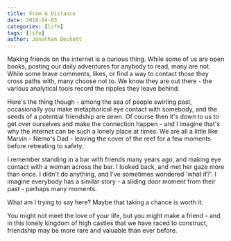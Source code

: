 ```yaml
---
title: From A Distance
date: 2018-04-03
categories: [life]
tags: [life]
author: Jonathan Beckett
---
```


Making friends on the internet is a curious thing. While some of us are open books, posting our daily adventures for anybody to read, many are not. While some leave comments, likes, or find a way to contact those they cross paths with, many choose not to. We know they are out there - the various analytical tools record the ripples they leave behind.

Here's the thing though - among the sea of people swirling past, occasionally you make metaphorical eye contact with somebody, and the seeds of a potential friendship are sewn. Of course then it's down to us to get over ourselves and make the connection happen - and I imagine that's why the internet can be such a lonely place at times. We are all a little like Marvin - Nemo's Dad - leaving the cover of the reef for a few moments before retreating to safety.

I remember standing in a bar with friends many years ago, and making eye contact with a woman across the bar. I looked back, and met her gaze more than once. I didn't do anything, and I've sometimes wondered 'what if?'. I imagine everybody has a similar story - a sliding door moment from their past - perhaps many moments.

What am I trying to say here? Maybe that taking a chance is worth it.

You might not meet the love of your life, but you might make a friend - and in this lonely kingdom of high castles that we have raced to construct, friendship may be more rare and valuable than ever before.